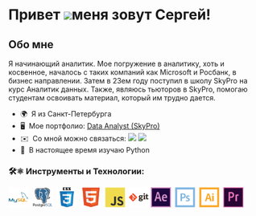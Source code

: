 Привет ![](https://user-images.githubusercontent.com/18350557/176309783-0785949b-9127-417c-8b55-ab5a4333674e.gif)меня зовут Сергей!
========================================================================================================================================

Обо мне
------------
Я начинающий аналитик. Мое погружение в аналитику, хоть и косвенное, началось с таких компаний как Microsoft и Росбанк, в бизнес направлении. Затем в 23ем году поступил в школу SkyPro на курс Аналитик данных. Также, являюсь тьюторов в SkyPro, помогаю студентам освоивать материал, который им трудно дается.

*   🌍  Я из Санкт-Петербурга
*   🖥️  Мое портфолио: [Data Analyst (SkyPro)](http://github.com/RealMackros/Portfolio-Data-Analyst)
*   ✉️  Со мной можно связаться: <a href="https://t.me/Mackros"> <img src="https://img.shields.io/badge/Telegram-blue?logo=telegram&logoColor=white"/></a> <a href="mailto:Mackros@inbox.ru"> <img src="https://img.shields.io/badge/@Mail-darkblue?logo=mail&logoColor=white"/></a>
*   🧠  В настоящее время изучаю Python

### :hammer_and_wrench:⚛️ Инструменты и Технологии:
<div>
  <img src="https://github.com/devicons/devicon/blob/master/icons/mysql/mysql-original-wordmark.svg" title="MySQL" alt="MySQL" width="40" height="40"/>&nbsp;
  <img src="https://github.com/devicons/devicon/blob/master/icons/postgresql/postgresql-original-wordmark.svg" title="PostgreSQL" alt="PostgreSQL" width="40" height="40"/>&nbsp;
  <img src="https://github.com/devicons/devicon/blob/master/icons/css3/css3-original-wordmark.svg" title="CSS3" alt="CSS3" width="40" height="40"/>&nbsp;
  <img src="https://github.com/devicons/devicon/blob/master/icons/html5/html5-original.svg" title="html5" alt="html5" width="40" height="40"/>&nbsp;
  <img src="https://github.com/devicons/devicon/blob/master/icons/javascript/javascript-original.svg" title="javascript" alt="javascript" width="40" height="40"/>&nbsp;
  <img src="https://github.com/devicons/devicon/blob/master/icons/git/git-original-wordmark.svg" title="Git" **alt="Git" width="40" height="40"/>
  <img src="https://github.com/devicons/devicon/blob/master/icons/aftereffects/aftereffects-original.svg" title="aftereffects" alt="aftereffects" width="40" height="40"/>&nbsp;
  <img src="https://github.com/devicons/devicon/blob/master/icons/photoshop/photoshop-line.svg" title="photoshop" alt="photoshop" width="40" height="40"/>&nbsp;
  <img src="https://github.com/devicons/devicon/blob/master/icons/illustrator/illustrator-line.svg" title="illustrator" alt="illustrator" width="40" height="40"/>&nbsp;
  <img src="https://github.com/devicons/devicon/blob/master/icons/premierepro/premierepro-original.svg" title="premierepro UI" alt="premierepro UI" width="40" height="40"/>&nbsp;
</div>







